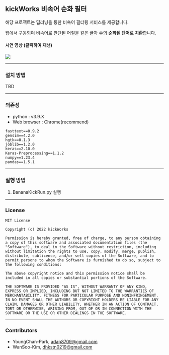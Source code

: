 ## **kickWorks 비속어 순화 필터**

해당 프로젝트는 딥러닝을 통한 비속어 필터링 서비스를 제공합니다.

웹에서 구동되며 비속어로 판단된 어절을 같은 글자 수의 **순화된 단어로 치환**합니다.

#### 시연 영상 (클릭하여 재생)

<img src="https://user-images.githubusercontent.com/74997157/206859407-3415445a-2927-48ef-b488-6eb8ca26bba9.gif"/>

---
### 설치 방법
TBD

---
### 의존성
- python : v3.9.X
- Web browser : Chrome(recommend)

```
fasttext==0.9.2
gensim==4.2.0
hgtk==0.1.3
joblib==1.2.0
keras==2.10.0
Keras-Preprocessing==1.1.2
numpy==1.23.4
pandas==1.5.1
```

---
### 실행 방법
1. BananaKickRun.py 실행


---
### License
```
MIT License

Copyright (c) 2022 kickWorks

Permission is hereby granted, free of charge, to any person obtaining a copy of this software and associated documentation files (the "Software"), to deal in the Software without restriction, including without limitation the rights to use, copy, modify, merge, publish, distribute, sublicense, and/or sell copies of the Software, and to permit persons to whom the Software is furnished to do so, subject to the following conditions:

The above copyright notice and this permission notice shall be included in all copies or substantial portions of the Software.

THE SOFTWARE IS PROVIDED "AS IS", WITHOUT WARRANTY OF ANY KIND, EXPRESS OR IMPLIED, INCLUDING BUT NOT LIMITED TO THE WARRANTIES OF MERCHANTABILITY, FITNESS FOR PARTICULAR PURPOSE AND NONINFRINGEMENT. IN NO EVENT SHALL THE AUTHORS OR COPYRIGHT HOLDERS BE LIABLE FOR ANY CLAIM, DAMAGES OR OTHER LIABILITY, WHETHER IN AN ACTION OF CONTRACT, TORT OR OTHERWISE, ARISING FROM, OUT OF OR IN CONNECTION WITH THE SOFTWARE OR THE USE OR OTHER DEALINGS IN THE SOFTWARE.
```

---
### Contributors
- YoungChan-Park, adap8709@gmail.com
- WanSoo-Kim, dhkstn0219@gmail.com
